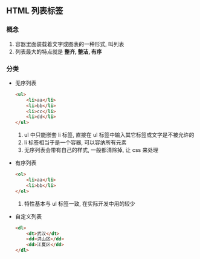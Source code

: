 ## HTML 列表标签

### 概念

1. 容器里面装载着文字或图表的一种形式, 叫列表
2. 列表最大的特点就是 **整齐, 整洁, 有序**



### 分类

+ 无序列表

  ```html
  <ul>
      <li>aa</li>
      <li>bb</li>
      <li>cc</li>
      <li>dd</li>
  </ul>
  ```

  1. ul 中只能嵌套 li 标签, 直接在 ul 标签中输入其它标签或文字是不被允许的
  2. li 标签相当于是一个容器, 可以容纳所有元素
  3. 无序列表会带有自己的样式, 一般都清除掉, 让 css 来处理

  

+ 有序列表

  ```html
  <ol>
      <li>aa</li>
      <li>bb</li>
  </ol>
  ```

  1. 特性基本与 ul 标签一致, 在实际开发中用的较少

  

+ 自定义列表

  ```html
  <dl>
      <dt>武汉</dt>
      <dd>洪山区</dd>
      <dd>江夏区</dd>
  </dl>
  ```



